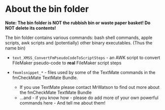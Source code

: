 # About the bin folder

**Note: The bin folder is NOT the rubbish bin or waste paper basket! Do NOT delete its contents!**

The bin folder contains various commands: bash shell commands, apple scripts, awk scripts and (potentially) other binary executables. (Thus the name bin)

- `text_XMSS_ConvertFmPseudoCodeToScriptSteps` - an AWK script to convert FileMaker pseudo-code to **real** FileMaker script steps

- `fmxmlsnippet_*` - files used by some of the TextMate commands in the fmCheckMate TextMate Bundle.
  - If you use TextMate please contact MrWatson to find out more about the fmCheckMate TextMate Bundle
  - ...and - if you know how - please do add more of your own powerful commands here - And tell me about them!